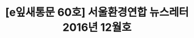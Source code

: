 ---
href: 'http://ecoseoul.or.kr/archives/24107'
title: '[e잎새통문 60호] 서울환경연합 뉴스레터 2016년 12월호'
img: '/_assets/60.jpg'
---